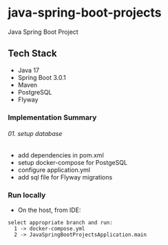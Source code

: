 # java-spring-boot-projects
Java Spring Boot Project

## Tech Stack
- Java 17
- Spring Boot 3.0.1
- Maven
- PostgreSQL
- Flyway

### Implementation Summary

###### 01. setup database
- add dependencies in pom.xml
- setup docker-compose for PostgeSQL
- configure application.yml
- add sql file for Flyway migrations

### Run locally
- On the host, from IDE:
```
select appropriate branch and run:
  1 -> docker-compose.yml
  2 -> JavaSpringBootProjectsApplication.main
```